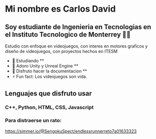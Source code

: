 # Mi nombre es Carlos David 
## Soy estudiante de Ingenieria en Tecnologias en el Instituto Tecnologico de Monterrey 	:man_student:

Estudio con enfoque en videojuegos, con interes en motores graficos y diseño de videojuegos, con proyectos hechos en ITESM
- 🌱 Estudiando **
- 👯 Adoro Unity y Unreal Engine **
- 🤔 Disfruto hacer la documentacion **
- ⚡ Fun fact: Los videojuegos son vida.

## Lenguajes que disfruto usar

### C++, Python, HTML, CSS, Javascript 

### Para distraerse un rato:
https://simmer.io/@SengokuSpect/endlessrunnerreto7a01633323
